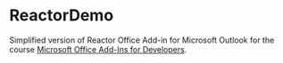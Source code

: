 # ReactorDemo
Simplified version of Reactor Office Add-in for Microsoft Outlook for the course [Microsoft Office Add-Ins for Developers](https://www.linkedin.com/learning/microsoft-office-add-ins-for-developers).
